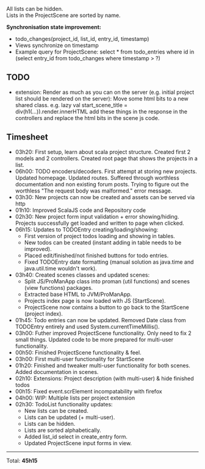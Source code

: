 All lists can be hidden.  
Lists in the ProjectScene are sorted by name.

**Synchronisation state improvement:**
* todo_changes(project_id, list_id, entry_id, timestamp)
* Views synchronize on timestamp
* Example query for ProjectScene: select * from todo_entries where id in (select entry_id from todo_changes where timestamp > ?) 

## TODO
* extension: Render as much as you can on the server (e.g. initial project list should be rendered on the server): Move some html bits to a new shared class. e.g. lazy val start_scene_title = div(h1(...)).render.innerHTML
add these things in the response in the controllers and replace the html bits in the scene js code.

## Timesheet
* 03h20: First setup, learn about scala project structure. Created first 2 models and 2 controllers. Created root page that shows the projects in a list.
* 06h00: TODO encoders/decoders. First attempt at storing new projects. Updated homepage. Updated routes. Suffered through worthless documentation and non existing forum posts. Trying to figure out the worthless "The request body was malformed." error message.
* 03h30: New projects can now be created and assets can be served via http
* 01h10: Improved ScalaJS code and Repository code
* 02h30: New project form input validation + error showing/hiding. Projects successfully get loaded and written to page when clicked.
* 06h15: Updates to TODOEntry creating/loading/showing:
    * First version of project todos loading and showing in tables.
    * New todos can be created (instant adding in table needs to be improved).
    * Placed edit/finished/not finished buttons for todo entries.
    * Fixed TODOEntry date formatting (manual solution as java.time and java.util.time wouldn't work).
* 03h40: Created scenes classes and updated scenes:
    * Split JS/ProManApp class into proman (util functions) and scenes (view functions) packages.
    * Extracted base HTML to JVM/ProManApp.
    * Projects index page is now loaded with JS (StartScene).
    * ProjectScene now contains a button to go back to the StartScene (project index).
* 01h45: Todo entries can now be updated. Removed Date class from TODOEntry entirely and used System.currentTimeMillis().
* 03h00: Futher improved ProjectScene functionality. Only need to fix 2 small things. Updated code to be more prepared for multi-user functionality.
* 00h50: Finished ProjectScene functionality & feel. 
* 03h00: First multi-user functionality for StartScene
* 01h20: Finished and tweaker multi-user functionality for both scenes. Added documentation in scenes.
* 02h10: Extensions: Project description (with multi-user) & hide finished todos 
* 00h15: Fixed event.scrElement incompatability with firefox
* 04h00: WIP: Multiple lists per project extension 
* 02h30: TodoList functionality updates:
    * New lists can be created.
    * Lists can be updated (+ multi-user).
    * Lists can be hidden.
    * Lists are sorted alphabetically.
    * Added list_id select in create_entry form.
    * Updated ProjectScene input forms in view. 
---
Total: **45h15**

